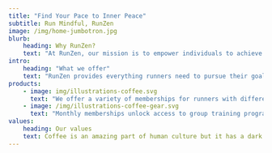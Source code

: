 ```yaml
---
title: "Find Your Pace to Inner Peace"
subtitle: Run Mindful, RunZen
image: /img/home-jumbotron.jpg
blurb:
    heading: Why RunZen?
    text: "At RunZen, our mission is to empower individuals to achieve balance and well-being through the transformative power of running, mindfulness, and holistic health practices. We believe that physical endurance, mental clarity, and spiritual growth are deeply interconnected, and our goal is to guide runners on a journey of total wellness. Through mindful running, yoga, meditation, nutrition, and spiritual exploration, we help our community nurture both body and mind, fostering a deeper connection to themselves and the world around them. RunZen is more than a run—it's a path to holistic vitality, inner peace, and sustainable health."
intro:
    heading: "What we offer"
    text: "RunZen provides everything runners need to pursue their goals. From the novice to the veteran, we are here to support runners of all levels with expert advice, training programs, injury prevention and rehabilitation, equipment, and most importantly a community for inspiration and motivation to help them on their running journey."
products:
    - image: img/illustrations-coffee.svg
      text: "We offer a variety of memberships for runners with different experience levels. Each membership includes a running gait analysis, a customized running program, gym access, expert coaching advice, and two weekly group runs to work on speed, form, and endurance. Private coaching and physical therapy are also available for a seperate price. In addition, we facilitate morning group run and sun salutation yoga three days a week and weekly core strengthening classes at no additional cost to members and non members."
    - image: /img/illustrations-coffee-gear.svg
      text: "Monthly memberships unlock access to group training programs, expert coaching, and gym access. Private coaching and physical therapy are provided at individual and discount package rates. RunZen apparel and running equipment available for purchase. RunZen races, events and race management services also available."
values:
    heading: Our values
    text: Coffee is an amazing part of human culture but it has a dark side too – one of colonialism and mindless abuse of natural resources and human lives. We want to turn this around and return the coffee trade to the drink’s exhilarating, empowering and unifying nature.
---
```


